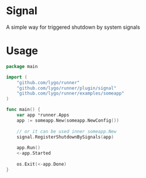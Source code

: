 # Signal

A simple way for triggered shutdown by system signals


# Usage

```go
package main

import (
	"github.com/lygo/runner"
	"github.com/lygo/runner/plugin/signal"
	"github.com/lygo/runner/examples/someapp"
)

func main() {
    var app *runner.Apps
    app := someapp.New(someapp.NewConfig())
 
    // or it can be used inner someapp.New 
    signal.RegisterShutdownBySignals(app)
 
    app.Run()
    <-app.Started
    
    os.Exit(<-app.Done)	
}

```